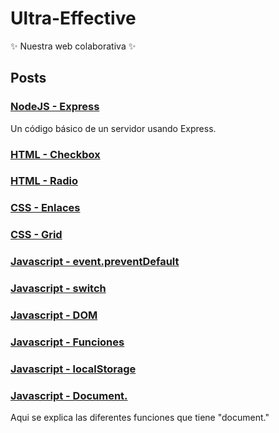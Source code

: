 # Ultra-Effective

✨ Nuestra web colaborativa ✨

## Posts

### [NodeJS - Express](/posts/intro_express.md)

Un código básico de un servidor usando Express.

### [HTML - Checkbox](/posts/checkbox.md)

### [HTML - Radio](/posts/post_Cristian.md)

### [CSS - Enlaces](/posts/post_estilado_de_enlaces_Javi.md)

### [CSS - Grid](/posts/Post_Lucas.md)

### [Javascript - event.preventDefault](/posts/post_Lucas_event.preventDefault().md)

### [Javascript - switch](/posts/post_switch.md)

### [Javascript - DOM](/posts/DOM_element_js.md)

### [Javascript - Funciones](/posts/Explicacion.md)

### [Javascript - localStorage](/posts/post_camacho.md)

### [Javascript - Document.](/posts/Explicacion-De-Ale.md)

Aqui se explica las diferentes funciones que tiene "document."